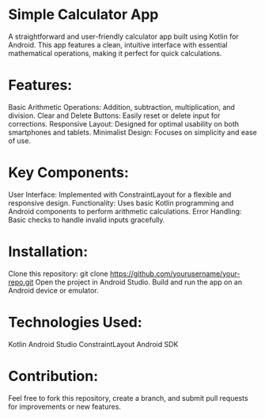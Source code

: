 # Simple Calculator App
A straightforward and user-friendly calculator app built using Kotlin for Android. This app features a clean, intuitive interface with essential mathematical operations, making it perfect for quick calculations.

# Features:
Basic Arithmetic Operations: Addition, subtraction, multiplication, and division.
Clear and Delete Buttons: Easily reset or delete input for corrections.
Responsive Layout: Designed for optimal usability on both smartphones and tablets.
Minimalist Design: Focuses on simplicity and ease of use.

# Key Components:
User Interface: Implemented with ConstraintLayout for a flexible and responsive design.
Functionality: Uses basic Kotlin programming and Android components to perform arithmetic calculations.
Error Handling: Basic checks to handle invalid inputs gracefully.

# Installation:
Clone this repository: git clone https://github.com/yourusername/your-repo.git
Open the project in Android Studio.
Build and run the app on an Android device or emulator.

# Technologies Used:
Kotlin
Android Studio
ConstraintLayout
Android SDK

# Contribution:
Feel free to fork this repository, create a branch, and submit pull requests for improvements or new features.

